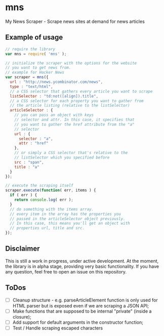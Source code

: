 mns
===

My News Scraper - Scrape news sites at demand for news articles

## Example of usage

```javascript
// require the library
var mns = require( 'mns' );

// initialize the scraper with the options for the website
// you want to get news from.
// example for Hacker News
var scraper = mns({
  url : "http://news.ycombinator.com/news",
  type : "text/html",
  // a CSS selector that gathers every article you want to scrape
  listSelector : "td:not([align]).title",
  // a CSS selector for each property you want to gather from
  // the article listing (relative to the listSelector)
  articleSelector : {
  	// you can pass an object with keys
  	// selector and attr. In this case, it specifies that
  	// you want to gather the href attribute from the "a"
  	// selector
    url : {
      selector : "a",
      attr : "href"
    },
    // or simply a CSS selector that's relative to the
    // listSelector which you specified before
    src : "span",
    title : "a"
  }
});

// execute the scraping itself
scraper.execute(function( err, items ) {
  if ( err ) {
    return console.log( err );
  }
  // do something with the items array.
  // every item in the array has the properties you
  // passed in the articleSelector object previously.
  // In this case, this means you'll get an object with
  // properties url, title and src.
});

```

## Disclaimer

This is still a work in progress, under active development. At the moment, the library is in alpha stage, providing very basic functionality. If you have any question, feel free to open an issue on this repository.

## ToDos

- [ ] Cleanup structure - e.g. parseArticleElement function is only used for HTML parser but is exposed even if we are scraping a JSON API;
- [ ] Make functions that are supposed to be internal "private" (inside a closure);
- [ ] Add support for default arguments in the constructor function;
- [ ] Test / Handle scraping escaped characters
